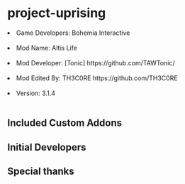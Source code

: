 project-uprising
================
<li>Game Developers: Bohemia Interactive</li><br>
<li>Mod Name: Altis Life</li><br>
<li>Mod Developer: [Tonic] https://github.com/TAWTonic/</li><br>
<li>Mod Edited By: TH3C0RE https://github.com/TH3C0RE</li><br>
<li>Version: 3.1.4</li><br>
<h2>Included Custom Addons</h2>
<h2>Initial Developers</h2>
<h2>Special thanks</h2>
